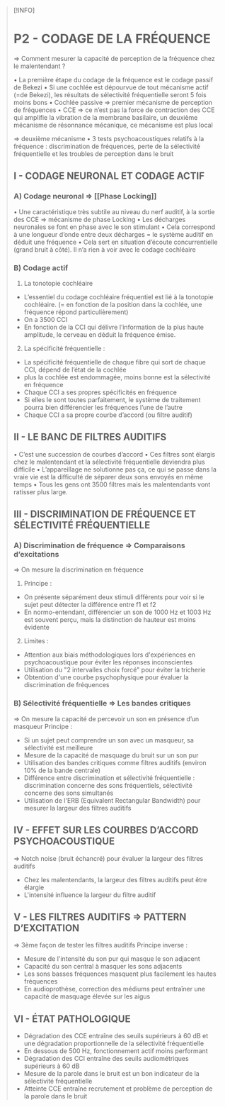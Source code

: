 >[!INFO]
># P2 - CODAGE DE LA FRÉQUENCE
> 
> => Comment mesurer la capacité de perception de la fréquence chez le malentendant ?
> 
> • La première étape du codage de la fréquence est le codage passif de Bekezi 
> • Si une cochlée est dépourvue de tout mécanisme actif (=de Bekezi), les résultats de sélectivité fréquentielle seront 5 fois moins bons
> • Cochlée passive => premier mécanisme de perception de fréquences
> • CCE => ce n’est pas la force de contraction des CCE qui amplifie la vibration de la membrane basilaire, un deuxième mécanisme de résonnance mécanique, ce mécanisme est plus local 
> 
> => deuxième mécanisme
> • 3 tests psychoacoustiques relatifs à la fréquence : discrimination de fréquences, perte de la sélectivité fréquentielle et les troubles de perception dans le bruit
> 
>## I - CODAGE NEURONAL ET CODAGE ACTIF
>
>### A) Codage neuronal => [[Phase Locking]]
> • Une caractéristique très subtile au niveau du nerf auditif, à la sortie des CCE => mécanisme de phase Locking
> • Les décharges neuronales se font en phase avec le son stimulant
> • Cela correspond à une longueur d’onde entre deux décharges = le système auditif en déduit une fréquence
> • Cela sert en situation d’écoute concurrentielle (grand bruit à côté). Il n’a rien à voir avec le codage cochléaire
> 
>### B) Codage actif
>
> 1) La tonotopie cochléaire
> - L’essentiel du codage cochléaire fréquentiel est lié à la tonotopie cochléaire. (= en fonction de la position dans la cochlée, une fréquence répond particulièrement)
> - On a 3500 CCI
> - En fonction de la CCI qui délivre l’information de la plus haute amplitude, le cerveau en déduit la fréquence émise.
> 
> 2) La spécificité fréquentielle :
> - La spécificité fréquentielle de chaque fibre qui sort de chaque CCI, dépend de l’état de la cochlée
> - plus la cochlée est endommagée, moins bonne est la sélectivité en fréquence
> - Chaque CCI a ses propres spécificités en fréquence
> - Si elles le sont toutes parfaitement, le système de traitement pourra bien différencier les fréquences l’une de l’autre
> - Chaque CCI a sa propre courbe d’accord (ou filtre auditif) 
> 
>## II - LE BANC DE FILTRES AUDITIFS
> • C’est une succession de courbes d’accord
> • Ces filtres sont élargis chez le malentendant et la sélectivité fréquentielle deviendra plus difficile
> • L’appareillage ne solutionne pas ça, ce qui se passe dans la vraie vie est la difficulté de séparer deux sons envoyés en même temps
> • Tous les gens ont 3500 filtres mais les malentendants vont ratisser plus large.
> 
>## III - DISCRIMINATION DE FRÉQUENCE ET SÉLECTIVITÉ FRÉQUENTIELLE
>
>### A) Discrimination de fréquence => Comparaisons d’excitations
> => On mesure la discrimination en fréquence
> 1) Principe :
> - On présente séparément deux stimuli différents pour voir si le sujet peut détecter la différence entre f1 et f2
> - En normo-entendant, différencier un son de 1000 Hz et 1003 Hz est souvent perçu, mais la distinction de hauteur est moins évidente
> 2) Limites :
> - Attention aux biais méthodologiques lors d'expériences en psychoacoustique pour éviter les réponses inconscientes
> - Utilisation du "2 intervalles choix forcé" pour éviter la tricherie
> - Obtention d'une courbe psychophysique pour évaluer la discrimination de fréquences
> 
>### B) Sélectivité fréquentielle => Les bandes critiques
> => On mesure la capacité de percevoir un son en présence d’un masqueur
> Principe :
> - Si un sujet peut comprendre un son avec un masqueur, sa sélectivité est meilleure
> - Mesure de la capacité de masquage du bruit sur un son pur
> - Utilisation des bandes critiques comme filtres auditifs (environ 10% de la bande centrale)
> - Différence entre discrimination et sélectivité fréquentielle : discrimination concerne des sons fréquentiels, sélectivité concerne des sons simultanés
> - Utilisation de l'ERB (Equivalent Rectangular Bandwidth) pour mesurer la largeur des filtres auditifs
> 
>## IV - EFFET SUR LES COURBES D’ACCORD PSYCHOACOUSTIQUE
> => Notch noise (bruit échancré) pour évaluer la largeur des filtres auditifs
> - Chez les malentendants, la largeur des filtres auditifs peut être élargie
> - L'intensité influence la largeur du filtre auditif
> 
>## V - LES FILTRES AUDITIFS => PATTERN D’EXCITATION
> => 3ème façon de tester les filtres auditifs
> Principe inverse :
> - Mesure de l'intensité du son pur qui masque le son adjacent
> - Capacité du son central à masquer les sons adjacents
> - Les sons basses fréquences masquent plus facilement les hautes fréquences
> - En audioprothèse, correction des médiums peut entraîner une capacité de masquage élevée sur les aigus
> 
>## VI - ÉTAT PATHOLOGIQUE
> - Dégradation des CCE entraîne des seuils supérieurs à 60 dB et une dégradation proportionnelle de la sélectivité fréquentielle
> - En dessous de 500 Hz, fonctionnement actif moins performant
> - Dégradation des CCI entraîne des seuils audiométriques supérieurs à 60 dB
> - Mesure de la parole dans le bruit est un bon indicateur de la sélectivité fréquentielle
> - Atteinte CCE entraîne recrutement et problème de perception de la parole dans le bruit


